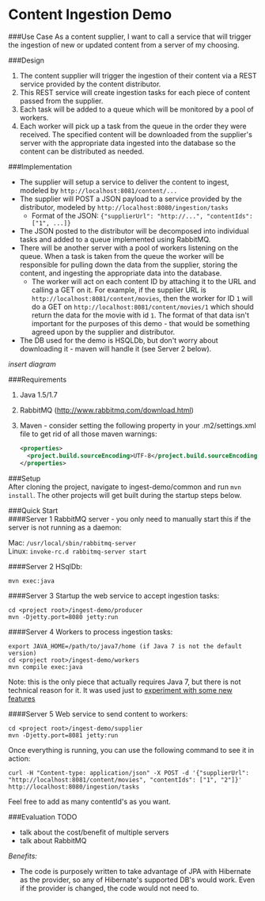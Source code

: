 Content Ingestion Demo
===========

###Use Case
As a content supplier, I want to call a service that will trigger the ingestion of new or updated content from a server of my choosing.  

###Design
1. The content supplier will trigger the ingestion of their content via a REST service provided by the content distributor.  
2. This REST service will create ingestion tasks for each piece of content passed from the supplier. 
3. Each task will be added to a queue which will be monitored by a pool of workers.
4. Each worker will pick up a task from the queue in the order they were received. The specified content will be downloaded from the supplier's server with the appropriate data ingested into the database so the content can be distributed as needed.

###Implementation
* The supplier will setup a service to deliver the content to ingest, modeled by `http://localhost:8081/content/...`
* The supplier will POST a JSON payload to a service provided by the distributor, modeled by `http://localhost:8080/ingestion/tasks`  
  * Format of the JSON: `{"supplierUrl": "http://...", "contentIds": ["1", ...]}`
* The JSON posted to the distributor will be decomposed into individual tasks and added to a queue implemented using RabbitMQ. 
* There will be another server with a pool of workers listening on the queue. When a task is taken from the queue the worker will be responsible for pulling down the data from the supplier, storing the content, and ingesting the appropriate data into the database. 
  * The worker will act on each content ID by attaching it to the URL and calling a GET on it. For example, if the supplier URL is `http://localhost:8081/content/movies`, then the worker for ID `1` will do a GET on `http://localhost:8081/content/movies/1` which should return the data for the movie with id `1`. The format of that data isn't important for the purposes of this demo - that would be something agreed upon by the supplier and distributor.
* The DB used for the demo is HSQLDb, but don't worry about downloading it - maven will handle it (see Server 2 below).

*insert diagram*

###Requirements  
1. Java 1.5/1.7  
2. RabbitMQ (http://www.rabbitmq.com/download.html)  
3. Maven - consider setting the following property in your .m2/settings.xml file to get rid of all those maven warnings:

    ```xml
    <properties>
      <project.build.sourceEncoding>UTF-8</project.build.sourceEncoding>	
    </properties>
    ```  

###Setup  
After cloning the project, navigate to ingest-demo/common and run `mvn install`. The other projects will get built during the startup steps below.  

###Quick Start  
####Server 1 
RabbitMQ server - you only need to manually start this if the server is not running as a daemon:  

Mac: `/usr/local/sbin/rabbitmq-server`  
Linux: `invoke-rc.d rabbitmq-server start`  

####Server 2 
HSqlDb:  

    mvn exec:java

####Server 3 
Startup the web service to accept ingestion tasks:  

    cd <project root>/ingest-demo/producer  
    mvn -Djetty.port=8080 jetty:run   

####Server 4 
Workers to process ingestion tasks:  

    export JAVA_HOME=/path/to/java7/home (if Java 7 is not the default version)
    cd <project root>/ingest-demo/workers  
    mvn compile exec:java

Note: this is the only piece that actually requires Java 7, but there is not technical reason for it. It was used just to [experiment with some new features](http://www.theserverside.com/tutorial/Use-try-with-resources-Language-Enhancements-for-the-Java-7-OCPJP-Exam)

####Server 5 
Web service to send content to workers:  

    cd <project root>/ingest-demo/supplier  
    mvn -Djetty.port=8081 jetty:run   

Once everything is running, you can use the following command to see it in action:  

    curl -H "Content-type: application/json" -X POST -d '{"supplierUrl": "http://localhost:8081/content/movies", "contentIds": ["1", "2"]}' http://localhost:8080/ingestion/tasks  

Feel free to add as many contentId's as you want.

###Evaluation
TODO
* talk about the cost/benefit of multiple servers  
* talk about RabbitMQ  

*Benefits:*  
* The code is purposely written to take advantage of JPA with Hibernate as the provider, so any of Hibernate's supported DB's would work. Even if the provider is changed, the code would not need to.
